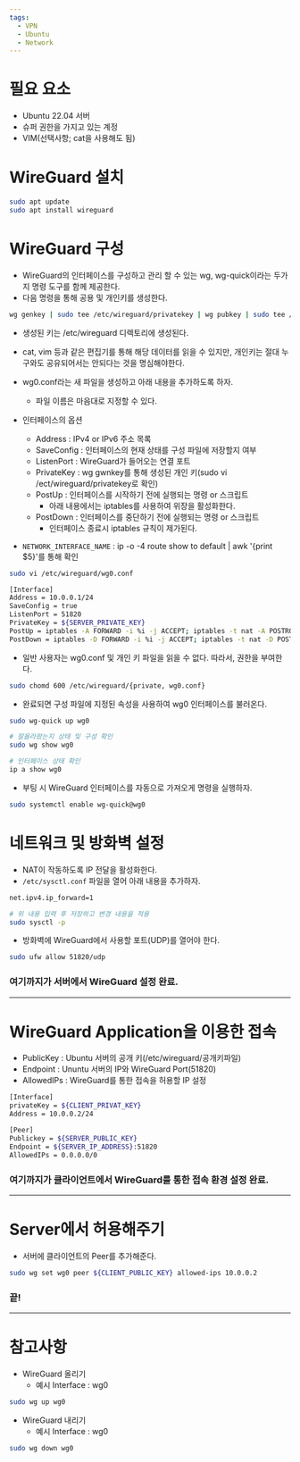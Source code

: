 ```yaml
---
tags:
  - VPN
  - Ubuntu
  - Network
---
```


# 필요 요소
* Ubuntu 22.04 서버
* 슈퍼 권한을 가지고 있는 계정
* VIM(선택사항; cat을 사용해도 됨)

# WireGuard 설치
```bash
sudo apt update
sudo apt install wireguard
```

# WireGuard 구성
* WireGuard의 인터페이스를 구성하고 관리 할 수 있는 wg, wg-quick이라는 두가지 명령 도구를 함께 제공한다.
* 다음 명령을 통해 공용 및 개인키를 생성한다.
```bash
wg genkey | sudo tee /etc/wireguard/privatekey | wg pubkey | sudo tee /etc/wireguard/publickey
```

* 생성된 키는 /etc/wireguard 디렉토리에 생성된다.
* cat, vim 등과 같은 편집기를 통해 해당 데이터를 읽을 수 있지만, 개인키는 절대 누구와도 공유되어서는 안되다는 것을 명심해야한다.

* wg0.conf라는 새 파일을 생성하고 아래 내용을 추가하도록 하자.
	* 파일 이름은 마음대로 지정할 수 있다.
* 인터페이스의 옵션
	* Address : IPv4 or IPv6 주소 목록
	* SaveConfig : 인터페이스의 현재 상태를 구성 파일에 저장할지 여부
	* ListenPort : WireGuard가 들어오는 연결 포트
	* PrivateKey : wg gwnkey를 통해 생성된 개인 키(sudo vi /ect/wireguard/privatekey로 확인)
	* PostUp : 인터페이스를 시작하기 전에 실행되는 명령 or 스크립트
		* 아래 내용에서는 iptables를 사용하여 위장을 활성화한다.
	* PostDown : 인터페이스를 중단하기 전에 실행되는 명령 or 스크립트
		* 인터페이스 종료시 iptables 규칙이 제가된다.
* `NETWORK_INTERFACE_NAME` : ip -o -4 route show to default | awk '{print $5}'를 통해 확인
```bash
sudo vi /etc/wireguard/wg0.conf
```
```bash
[Interface]
Address = 10.0.0.1/24
SaveConfig = true
ListenPort = 51820
PrivateKey = ${SERVER_PRIVATE_KEY}
PostUp = iptables -A FORWARD -i %i -j ACCEPT; iptables -t nat -A POSTROUTING -o ${NETWORK_INTERFACE_NAME} -j MASQUERADE
PostDown = iptables -D FORWARD -i %i -j ACCEPT; iptables -t nat -D POSTROUTING -o ${NETWORK_INTERFACE_NAME} -j MASQUERADE
```

* 일반 사용자는 wg0.conf 및 개인 키 파일을 읽을 수 없다. 따라서, 권한을 부여한다.
```bash
sudo chomd 600 /etc/wireguard/{private, wg0.conf}
```

* 완료되면 구성 파일에 지정된 속성을 사용하여 wg0 인터페이스를 불러온다.
```bash
sudo wg-quick up wg0

# 잘올라왔는지 상태 및 구성 확인
sudo wg show wg0

# 인터페이스 상태 확인
ip a show wg0
```

* 부팅 시 WireGuard 인터페이스를 자동으로 가져오게 명령을 실행하자.
```bash
sudo systemctl enable wg-quick@wg0
```

# 네트워크 및 방화벽 설정
* NAT이 작동하도록 IP 전달을 활성화한다.
* `/etc/sysctl.conf` 파일을 열어 아래 내용을 추가하자.
```bash
net.ipv4.ip_forward=1

# 위 내용 입력 후 저장하고 변경 내용을 적용
sudo sysctl -p
```

* 방화벽에 WireGuard에서 사용할 포트(UDP)를 열어야 한다.
```bash
sudo ufw allow 51820/udp
```

### 여기까지가 서버에서 WireGuard 설정 완료.
---
# WireGuard Application을 이용한 접속
* PublicKey : Ubuntu 서버의 공개 키(/etc/wireguard/공개키파일)
* Endpoint : Ununtu 서버의 IP와 WireGuard Port(51820)
* AllowedIPs : WireGuard를 통한 접속을 허용할 IP 설정
```bash
[Interface]
privateKey = ${CLIENT_PRIVAT_KEY}
Address = 10.0.0.2/24

[Peer]
Publickey = ${SERVER_PUBLIC_KEY}
Endpoint = ${SERVER_IP_ADDRESS}:51820
AllowedIPs = 0.0.0.0/0
```

### 여기까지가 클라이언트에서 WireGuard를 통한 접속 환경 설정 완료.
---
# Server에서 허용해주기
* 서버에 클라이언트의 Peer를 추가해준다.
```bash
sudo wg set wg0 peer ${CLIENT_PUBLIC_KEY} allowed-ips 10.0.0.2
```

### 끝!

---
# 참고사항
* WireGuard 올리기
	* 예시 Interface : wg0
```bash
sudo wg up wg0
```
* WireGuard 내리기
	* 예시 Interface : wg0
```bash
sudo wg down wg0
```